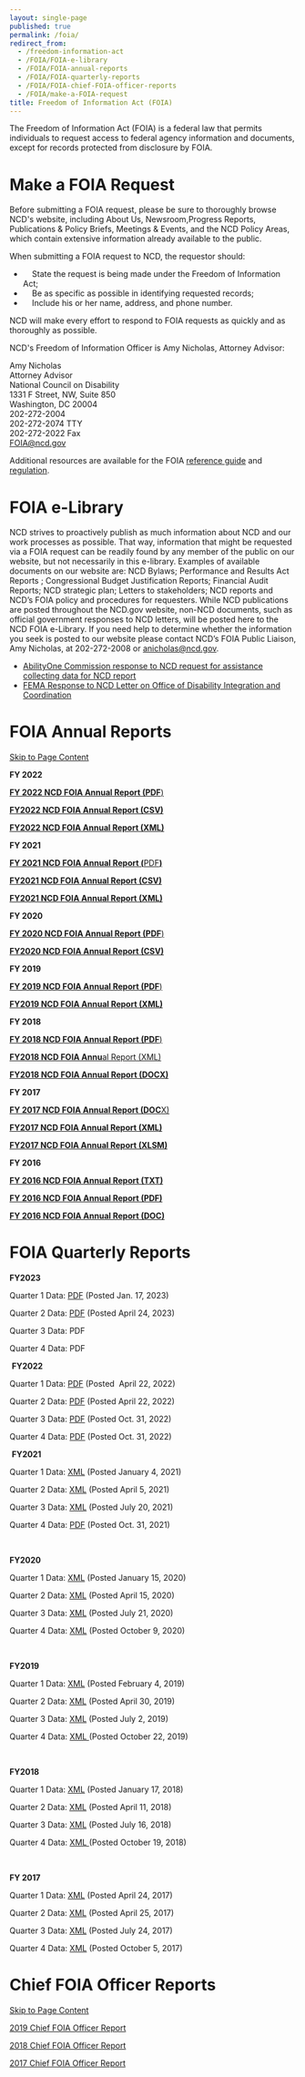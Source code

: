```yaml
---
layout: single-page
published: true
permalink: /foia/
redirect_from:
  - /freedom-information-act
  - /FOIA/FOIA-e-library
  - /FOIA/FOIA-annual-reports
  - /FOIA/FOIA-quarterly-reports
  - /FOIA/FOIA-chief-FOIA-officer-reports
  - /FOIA/make-a-FOIA-request
title: Freedom of Information Act (FOIA)
---
```

The Freedom of Information Act (FOIA) is a federal law that permits individuals to request access to federal agency information and documents, except for records protected from disclosure by FOIA.

# Make a FOIA Request

Before submitting a FOIA request, please be sure to thoroughly browse NCD's website, including About Us, Newsroom,Progress Reports, Publications & Policy Briefs, Meetings & Events, and the NCD Policy Areas, which contain extensive information already available to the public.

When submitting a FOIA request to NCD, the requestor should:

*     State the request is being made under the Freedom of Information Act;
*     Be as specific as possible in identifying requested records;
*     Include his or her name, address, and phone number.

NCD will make every effort to respond to FOIA requests as quickly and as thoroughly as possible.

NCD's Freedom of Information Officer is Amy Nicholas, Attorney Advisor:

Amy Nicholas\
Attorney Advisor\
National Council on Disability\
1331 F Street, NW, Suite 850\
Washington, DC 20004\
202-272-2004\
202-272-2074 TTY\
202-272-2022 Fax\
[FOIA@ncd.gov](mailto:FOIA@ncd.gov?subject=FOIA)

Additional resources are available for the FOIA [reference guide](/foia/reference-guide) and [regulation](/foia/regulation).

# FOIA e-Library

NCD strives to proactively publish as much information about NCD and our work processes as possible. That way, information that might be requested via a FOIA request can be readily found by any member of the public on our website, but not necessarily in this e-library. Examples of available documents on our website are: NCD Bylaws; Performance and Results Act Reports ; Congressional Budget Justification Reports; Financial Audit Reports; NCD strategic plan; Letters to stakeholders; NCD reports and NCD’s FOIA policy and procedures for requesters. While NCD publications are posted throughout the NCD.gov website, non-NCD documents, such as official government responses to NCD letters, will be posted here to the NCD FOIA e-Library. If you need help to determine whether the information you seek is posted to our website please contact NCD’s FOIA Public Liaison, Amy Nicholas, at 202-272-2008 or [anicholas@ncd.gov](mailto:anicholas@ncd.gov?subject=FOIA).

* [AbilityOne Commission response to NCD request for assistance collecting data for NCD report](https://ncd.gov/sites/default/files/Documents/AbilityOne%20commission%20response%20to%20NCD%20correspondence.pdf)
* [FEMA Response to NCD Letter on Office of Disability Integration and Coordination](https://ncd.gov/sites/default/files/Mr.%20Clyde%20Terry%20-%20RESPONSE%20-%20508%20-%202017-03-03.pdf)

# FOIA Annual Reports

[Skip to Page Content](https://ncd.gov/FOIA/FOIA-annual-reports#skip_link-block-system-main "Skip to Page Content")

<!--StartFragment-->

**FY 2022**

**[FY 2022 NCD FOIA Annual Report (PDF](https://ncd.gov/sites/default/files/2022%20FOIA%20annual%20report-final.pdf)**[)](https://ncd.gov/sites/default/files/NCD%20FY18%20%28Final%29.pdf)

**[FY2022 NCD FOIA Annual Report (CSV)](https://ncd.gov/sites/default/files/NCD%20FOIA%202022%20annual%20report.csv)**

**[FY2022 NCD FOIA Annual Report (XML)](https://ncd.gov/sites/default/files/NCD%20FY22%20FINAL.xml)**

**FY 2021**

**[FY 2021 NCD FOIA Annual Report (](https://ncd.gov/sites/default/files/NCD%20FY20%20FOIA%20annual%20report-final.pdf)**[PDF](https://ncd.gov/sites/default/files/2021%20FOIA%20annual%20report-final.pdf)**[)](https://ncd.gov/sites/default/files/NCD%20FY18%20%28Final%29.pdf)**

**[FY2021 NCD FOIA Annual Report (CSV)](https://ncd.gov/sites/default/files/2021%20FOIA%20spreadsheet.csv)**

**[FY2021 NCD FOIA Annual Report (XML)](https://ncd.gov/sites/default/files/NCD%20FY21%20%28Final%29.xml)**

**FY 2020**

**[FY 2020 NCD FOIA Annual Report (PDF](https://ncd.gov/sites/default/files/NCD%20FY20%20FOIA%20annual%20report-final.pdf)**[)](https://ncd.gov/sites/default/files/NCD%20FY18%20%28Final%29.pdf)

**[FY2020 NCD FOIA Annual Report (CSV)](https://ncd.gov/sites/default/files/NCD_FY20_foia_annual_report.csv)**

**FY 2019**

**[FY 2019 NCD FOIA Annual Report (PDF](https://ncd.gov/sites/default/files/FY2019%20annual%20FOIA%20requests.pdf)**[)](https://ncd.gov/sites/default/files/NCD%20FY18%20%28Final%29.pdf)

**[FY2019 NCD FOIA Annual Report (XML)](https://ncd.gov/sites/default/files/NCD%20FY19%20FINAL.xml)**

**FY 2018**

**[FY 2018 NCD FOIA Annual Report (PDF](https://ncd.gov/sites/default/files/NCD-FOIA-ANNUAL-REPORT-FY18-FINAL.pdf)**[)](https://ncd.gov/sites/default/files/NCD%20FY18%20%28Final%29.pdf)

**[FY2018 NCD FOIA Annu](https://ncd.gov/sites/default/files/NCD-FOIA-ANNUAL-REPORT-FY18-final-XML.xml)**[al Report (XML)](https://ncd.gov/sites/default/files/NCD-FOIA-ANNUAL-REPORT-FY18-final-XML.xml)

**[FY2018 NCD FOIA Annual Report (DOCX)](https://ncd.gov/sites/default/files/NCD-FOIA-ANNUAL-REPORT-FY18-final.docx)**

**FY 2017**

**[FY 2017 NCD FOIA Annual Report (DOC](https://ncd.gov/sites/default/files/NCD-FOIA-ANNUAL-REPORT-FY16-FINAL.txt)**[X)](https://ncd.gov/sites/default/files/NCD%20FY17%20%28Final%29.docx)

**[FY2017 NCD FOIA Annual Report (XML)](https://ncd.gov/sites/default/files/NCD%20FY17%20%28Final%29.xml)**

**[FY2017 NCD FOIA Annual Report (XLSM)](https://ncd.gov/sites/default/files/FoiaAnnualReport-v1-NCD-2017.xlsm)**

**FY 2016**

**[FY 2016 NCD FOIA Annual Report (TXT)](https://ncd.gov/sites/default/files/NCD-FOIA-ANNUAL-REPORT-FY16-FINAL.txt)**

**[FY 2016 NCD FOIA Annual Report (PDF)](https://ncd.gov/sites/default/files/NCD-FOIA-ANNUAL-REPORT-FY16-FINAL.pdf)**

**[FY 2016 NCD FOIA Annual Report (DOC)](https://ncd.gov/sites/default/files/NCD-FOIA-ANNUAL-REPORT-FY16-FINAL.doc)**



# FOIA Quarterly Reports

**FY2023** 

Quarter 1 Data: [PDF](https://ncd.gov/sites/default/files/Documents/28911-NCD%20-%202023%20-%20Q1%20-%20Quarterly%20FOIA%20Report.pdf) (Posted Jan. 17, 2023)

Quarter 2 Data: [PDF](https://ncd.gov/sites/default/files/29611-NCD-2023-Q2-Quarterly-FOIA-Report.pdf) (Posted April 24, 2023)

Quarter 3 Data: PDF

Quarter 4 Data: PDF 

 **FY2022** 

Quarter 1 Data: [PDF](https://ncd.gov/sites/default/files/25211-NCD%20-%202022%20-%20Q1%20-%20Quarterly%20FOIA%20Report.pdf) (Posted  April 22, 2022)

Quarter 2 Data: [PDF](https://ncd.gov/sites/default/files/26426-NCD%20-%202022%20-%20Q2%20-%20Quarterly%20FOIA%20Report.pdf) (Posted April 22, 2022)

Quarter 3 Data: [PDF](https://ncd.gov/sites/default/files/27096-NCD%20-%202022%20-%20Q3%20-%20Quarterly%20FOIA%20Report.pdf) (Posted Oct. 31, 2022)

Quarter 4 Data: [PDF](https://ncd.gov/sites/default/files/28111-NCD%20-%202022%20-%20Q4%20-%20Quarterly%20FOIA%20Report%20%281%29.pdf) (Posted Oct. 31, 2022) 

 **FY2021** 

Quarter 1 Data: [XML](https://ncd.gov/sites/default/files/NCD-2021-Q1.zip) (Posted January 4, 2021)

Quarter 2 Data: [XML](https://ncd.gov/sites/default/files/NCD-2021-Q2.zip) (Posted April 5, 2021)

Quarter 3 Data: [XML](https://ncd.gov/sites/default/files/NCD-2021-Q3.zip) (Posted July 20, 2021)

Quarter 4 Data: [PDF](https://ncd.gov/sites/default/files/24246-NCD%20-%202021%20-%20Q4%20-%20Quarterly%20FOIA%20Report.pdf) (Posted Oct. 31, 2021) 

 

**FY2020**

Quarter 1 Data: [XML](https://ncd.gov/sites/default/files/NCD-2020-Q1.zip) (Posted January 15, 2020)

Quarter 2 Data: [XML](https://ncd.gov/sites/default/files/NCD-2020-Q2.zip) (Posted April 15, 2020)

Quarter 3 Data: [XML](https://ncd.gov/sites/default/files/NCD-2020-Q3.zip) (Posted July 21, 2020)

Quarter 4 Data: [XML](https://ncd.gov/sites/default/files/NCD-2020-Q4.zip) (Posted October 9, 2020)

 

**FY2019** 

Quarter 1 Data: [XML](https://ncd.gov/sites/default/files/NCD-2019-Q1.zip) (Posted February 4, 2019)

Quarter 2 Data: [XML](https://ncd.gov/sites/default/files/NCD-2019-Q2.zip) (Posted April 30, 2019)

Quarter 3 Data: [XML](https://ncd.gov/sites/default/files/NCD-2019-Q3.zip) (Posted July 2, 2019)

Quarter 4 Data: [XML ](https://ncd.gov/sites/default/files/NCD-2019-Q4.zip)(Posted October 22, 2019)

 

**FY2018**

Quarter 1 Data: [XML](https://ncd.gov/sites/default/files/NCD-2018-Q1.zip) (Posted January 17, 2018)

Quarter 2 Data: [XML](https://ncd.gov/sites/default/files/NCD-2018-Q2.zip) (Posted April 11, 2018)

Quarter 3 Data: [XML](https://ncd.gov/sites/default/files/NCD-2018-Q3.zip) (Posted July 16, 2018)

Quarter 4 Data: [XML ](https://ncd.gov/sites/default/files/NCD-2018-Q4.zip)(Posted October 19, 2018)

 

**FY 2017**

Quarter 1 Data: [XML](https://ncd.gov/sites/default/files/NCD-2017-Q1.zip) (Posted April 24, 2017)

Quarter 2 Data: [XML](https://ncd.gov/sites/default/files/NCD-2017-Q2.zip) (Posted April 25, 2017)

Quarter 3 Data: [XML](https://ncd.gov/sites/default/files/NCD-2017-Q3.zip) (Posted July 24, 2017)

Quarter 4 Data: [XML](https://ncd.gov/sites/default/files/NCD-2017-Q4.zip) (Posted October 5, 2017)

# Chief FOIA Officer Reports

[Skip to Page Content](https://ncd.gov/FOIA/FOIA-chief-FOIA-officer-reports#skip_link-block-system-main "Skip to Page Content")

[2019 Chief FOIA Officer Report](https://ncd.gov/sites/default/files/Documents/2019%20Chief%20FOIA%20Officer%20report%20%28CFO%29.docx)

[2018 Chief FOIA Officer Report](https://ncd.gov/sites/default/files/2018%20Chief%20FOIA%20Officer%20Report-final%20OIP%20approval.docx)

[2017 Chief FOIA Officer Report](https://ncd.gov/sites/default/files/2017%20Chief%20FOIA%20Officer%20Report-final-OIP%20Rev%20%282%29.docx)